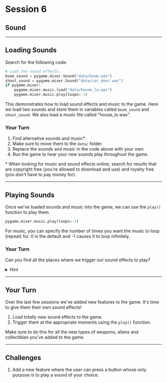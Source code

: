 # Session 6

## Sound


---

## Loading Sounds

Search for the following code:

```python
# Load the sound effects.
boom_sound = pygame.mixer.Sound("data/boom.wav")
shoot_sound = pygame.mixer.Sound("data/car_door.wav")
if pygame.mixer:
    pygame.mixer.music.load("data/house_lo.wav")
    pygame.mixer.music.play(loops=-1)
```

This demonstrates how to load sound effects and music to the game.
Here we load two sounds and store them in variables called `boom_sound` and `shoot_sound`.
We also load a music file called "house_lo.wav".

### Your Turn

1. Find alternative sounds and music*.
2. Make sure to move them to the `data/` folder.
3. Replace the sounds and music in the code above with your own.
4. Run the game to hear your new sounds play throughout the game.

\* When looking for music and sound effects online, search for results that are copyright free (you're allowed to download and use) and royalty free (you don't have to pay money for).


---

## Playing Sounds

Once we've loaded sounds and music into the game, we can use the `play()` function to play them.

```python
pygame.mixer.music.play(loops=-1)
```

For music, you can specify the number of times you want the music to loop (repeat) for.
0 is the default and -1 causes it to loop infinitely.

### Your Turn

Can you find all the places where we trigger our sound effects to play?

<details>
    <summary>Hint</summary>

Search for `.play()`.
</details>


---

## Your Turn

Over the last few sessions we've added new features to the game.
It's time to give them their own sound effects!

1. Load totally new sound effects to the game.
2. Trigger them at the appropriate moments using the `play()` function.

Make sure to do this for all the new types of weapons, aliens and collectibles you've added to the game.


---

## Challenges

1. Add a new feature where the user can press a button whose only purpose is to play a sound of your choice.
